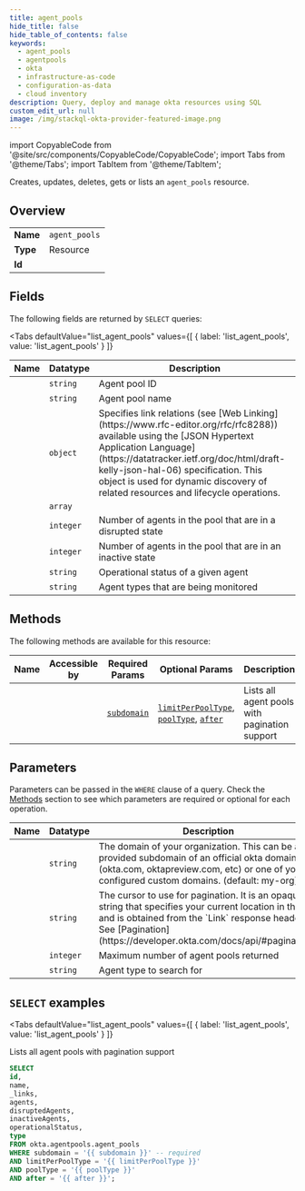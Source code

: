 ```yaml
--- 
title: agent_pools
hide_title: false
hide_table_of_contents: false
keywords:
  - agent_pools
  - agentpools
  - okta
  - infrastructure-as-code
  - configuration-as-data
  - cloud inventory
description: Query, deploy and manage okta resources using SQL
custom_edit_url: null
image: /img/stackql-okta-provider-featured-image.png
---
```


import CopyableCode from '@site/src/components/CopyableCode/CopyableCode';
import Tabs from '@theme/Tabs';
import TabItem from '@theme/TabItem';

Creates, updates, deletes, gets or lists an <code>agent_pools</code> resource.

## Overview
<table><tbody>
<tr><td><b>Name</b></td><td><code>agent_pools</code></td></tr>
<tr><td><b>Type</b></td><td>Resource</td></tr>
<tr><td><b>Id</b></td><td><CopyableCode code="okta.agentpools.agent_pools" /></td></tr>
</tbody></table>

## Fields

The following fields are returned by `SELECT` queries:

<Tabs
    defaultValue="list_agent_pools"
    values={[
        { label: 'list_agent_pools', value: 'list_agent_pools' }
    ]}
>
<TabItem value="list_agent_pools">

<table>
<thead>
    <tr>
    <th>Name</th>
    <th>Datatype</th>
    <th>Description</th>
    </tr>
</thead>
<tbody>
<tr>
    <td><CopyableCode code="id" /></td>
    <td><code>string</code></td>
    <td>Agent pool ID</td>
</tr>
<tr>
    <td><CopyableCode code="name" /></td>
    <td><code>string</code></td>
    <td>Agent pool name</td>
</tr>
<tr>
    <td><CopyableCode code="_links" /></td>
    <td><code>object</code></td>
    <td>Specifies link relations (see [Web Linking](https://www.rfc-editor.org/rfc/rfc8288)) available using the [JSON Hypertext Application Language](https://datatracker.ietf.org/doc/html/draft-kelly-json-hal-06) specification. This object is used for dynamic discovery of related resources and lifecycle operations.</td>
</tr>
<tr>
    <td><CopyableCode code="agents" /></td>
    <td><code>array</code></td>
    <td></td>
</tr>
<tr>
    <td><CopyableCode code="disruptedAgents" /></td>
    <td><code>integer</code></td>
    <td>Number of agents in the pool that are in a disrupted state</td>
</tr>
<tr>
    <td><CopyableCode code="inactiveAgents" /></td>
    <td><code>integer</code></td>
    <td>Number of agents in the pool that are in an inactive state</td>
</tr>
<tr>
    <td><CopyableCode code="operationalStatus" /></td>
    <td><code>string</code></td>
    <td>Operational status of a given agent</td>
</tr>
<tr>
    <td><CopyableCode code="type" /></td>
    <td><code>string</code></td>
    <td>Agent types that are being monitored</td>
</tr>
</tbody>
</table>
</TabItem>
</Tabs>

## Methods

The following methods are available for this resource:

<table>
<thead>
    <tr>
    <th>Name</th>
    <th>Accessible by</th>
    <th>Required Params</th>
    <th>Optional Params</th>
    <th>Description</th>
    </tr>
</thead>
<tbody>
<tr>
    <td><a href="#list_agent_pools"><CopyableCode code="list_agent_pools" /></a></td>
    <td><CopyableCode code="select" /></td>
    <td><a href="#parameter-subdomain"><code>subdomain</code></a></td>
    <td><a href="#parameter-limitPerPoolType"><code>limitPerPoolType</code></a>, <a href="#parameter-poolType"><code>poolType</code></a>, <a href="#parameter-after"><code>after</code></a></td>
    <td>Lists all agent pools with pagination support</td>
</tr>
</tbody>
</table>

## Parameters

Parameters can be passed in the `WHERE` clause of a query. Check the [Methods](#methods) section to see which parameters are required or optional for each operation.

<table>
<thead>
    <tr>
    <th>Name</th>
    <th>Datatype</th>
    <th>Description</th>
    </tr>
</thead>
<tbody>
<tr id="parameter-subdomain">
    <td><CopyableCode code="subdomain" /></td>
    <td><code>string</code></td>
    <td>The domain of your organization. This can be a provided subdomain of an official okta domain (okta.com, oktapreview.com, etc) or one of your configured custom domains. (default: my-org)</td>
</tr>
<tr id="parameter-after">
    <td><CopyableCode code="after" /></td>
    <td><code>string</code></td>
    <td>The cursor to use for pagination. It is an opaque string that specifies your current location in the list and is obtained from the `Link` response header. See [Pagination](https://developer.okta.com/docs/api/#pagination).</td>
</tr>
<tr id="parameter-limitPerPoolType">
    <td><CopyableCode code="limitPerPoolType" /></td>
    <td><code>integer</code></td>
    <td>Maximum number of agent pools returned</td>
</tr>
<tr id="parameter-poolType">
    <td><CopyableCode code="poolType" /></td>
    <td><code>string</code></td>
    <td>Agent type to search for</td>
</tr>
</tbody>
</table>

## `SELECT` examples

<Tabs
    defaultValue="list_agent_pools"
    values={[
        { label: 'list_agent_pools', value: 'list_agent_pools' }
    ]}
>
<TabItem value="list_agent_pools">

Lists all agent pools with pagination support

```sql
SELECT
id,
name,
_links,
agents,
disruptedAgents,
inactiveAgents,
operationalStatus,
type
FROM okta.agentpools.agent_pools
WHERE subdomain = '{{ subdomain }}' -- required
AND limitPerPoolType = '{{ limitPerPoolType }}'
AND poolType = '{{ poolType }}'
AND after = '{{ after }}';
```
</TabItem>
</Tabs>
